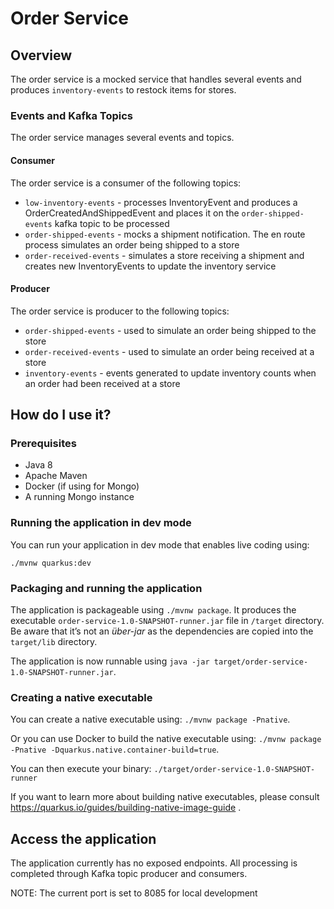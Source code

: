 # Order Service

## Overview

The order service is a mocked service that handles several events and produces `inventory-events` to restock items for stores.

### Events and Kafka Topics

The order service manages several events and topics.

#### Consumer

The order service is a consumer of the following topics:
* `low-inventory-events` - processes InventoryEvent and produces a OrderCreatedAndShippedEvent and places it on the `order-shipped-events` kafka topic to be processed
* `order-shipped-events` - mocks a shipment notification.  The en route process simulates an order being shipped to a store
* `order-received-events` - simulates a store receiving a shipment and creates new InventoryEvents to update the inventory service

#### Producer

The order service is producer to the following topics:
* `order-shipped-events` - used to simulate an order being shipped to the store
* `order-received-events` - used to simulate an order being received at a store
* `inventory-events` - events generated to update inventory counts when an order had been received at a store

## How do I use it?

### Prerequisites

* Java 8
* Apache Maven
* Docker (if using for Mongo)
* A running Mongo instance

### Running the application in dev mode

You can run your application in dev mode that enables live coding using:
```
./mvnw quarkus:dev
```

### Packaging and running the application

The application is packageable using `./mvnw package`.
It produces the executable `order-service-1.0-SNAPSHOT-runner.jar` file in `/target` directory.
Be aware that it’s not an _über-jar_ as the dependencies are copied into the `target/lib` directory.

The application is now runnable using `java -jar target/order-service-1.0-SNAPSHOT-runner.jar`.

### Creating a native executable

You can create a native executable using: `./mvnw package -Pnative`.

Or you can use Docker to build the native executable using: `./mvnw package -Pnative -Dquarkus.native.container-build=true`.

You can then execute your binary: `./target/order-service-1.0-SNAPSHOT-runner`

If you want to learn more about building native executables, please consult https://quarkus.io/guides/building-native-image-guide .

## Access the application

The application currently has no exposed endpoints.  All processing is completed through Kafka topic producer and consumers.

NOTE:  The current port is set to 8085 for local development

